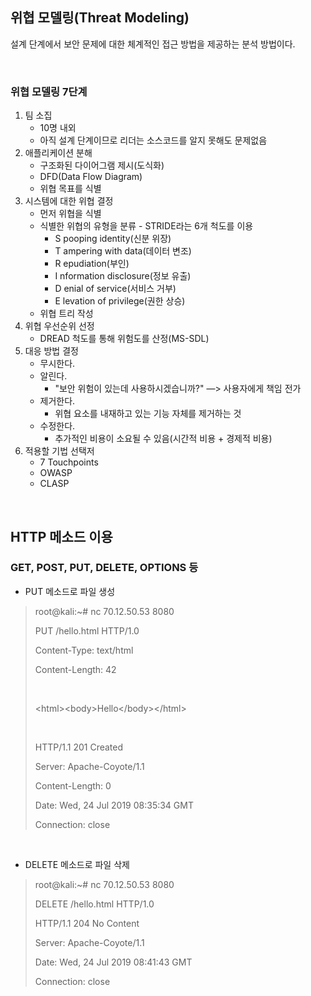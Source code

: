 ## 위협 모델링(Threat Modeling)

설계 단계에서 보안 문제에 대한 체계적인 접근 방법을 제공하는 분석 방법이다.

<br>

### 위협 모델링 7단계

1. 팀 소집
   - 10명 내외
   - 아직 설계 단계이므로 리더는 소스코드를 알지 못해도 문제없음
2. 애플리케이션 분해
   - 구조화된 다이어그램 제시(도식화)
   - DFD(Data Flow Diagram)
   - 위협 목표를 식별
3. 시스템에 대한 위협 결정
   - 먼저 위협을 식별
   - 식별한 위협의 유형을 분류 - STRIDE라는 6개 척도를 이용
     - S pooping identity(신분 위장)
     - T ampering with data(데이터 변조)
     - R epudiation(부인)
     - I nformation disclosure(정보 유출)
     - D enial of service(서비스 거부)
     - E levation of privilege(권한 상승)
   - 위협 트리 작성
4. 위협 우선순위 선정
   - DREAD 척도를 통해 위험도를 산정(MS-SDL)
5. 대응 방법 결정
   - 무시한다.
   - 알린다.
     - \"보안 위험이 있는데 사용하시겠습니까?\" —> 사용자에게 책임 전가
   - 제거한다.
     - 위협 요소를 내재하고 있는 기능 자체를 제거하는 것
   - 수정한다.
     - 추가적인 비용이 소요될 수 있음(시간적 비용 + 경제적 비용)
6. 적용할 기법 선택저
   - 7 Touchpoints
   - OWASP
   - CLASP

<br>

## HTTP 메소드 이용

### GET, POST, PUT, DELETE, OPTIONS 등

- PUT 메소드로 파일 생성

> root@kali:~# nc 70.12.50.53 8080
>
> PUT /hello.html HTTP/1.0
>
> Content-Type: text/html
>
> Content-Length: 42
>
> <br>
>
> \<html>\<body>Hello\</body>\</html>
>
> <br>
>
> HTTP/1.1 201 Created
>
> Server: Apache-Coyote/1.1
>
> Content-Length: 0
>
> Date: Wed, 24 Jul 2019 08:35:34 GMT
>
> Connection: close

<br>

- DELETE 메소드로 파일 삭제

> root@kali:~# nc 70.12.50.53 8080
>
> DELETE /hello.html HTTP/1.0
> <br>
>
> HTTP/1.1 204 No Content
>
> Server: Apache-Coyote/1.1
>
> Date: Wed, 24 Jul 2019 08:41:43 GMT
>
> Connection: close

